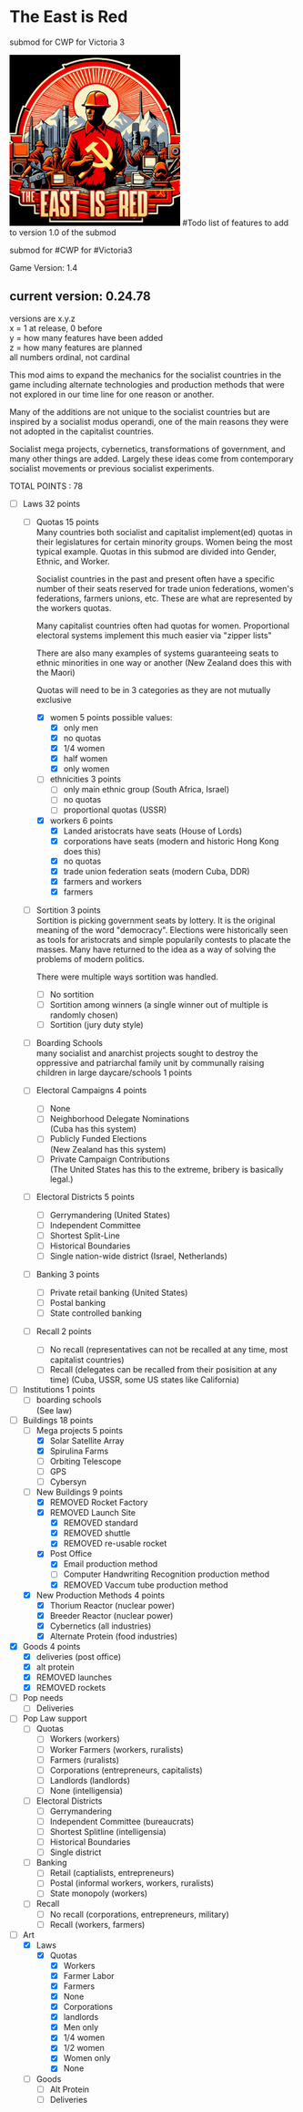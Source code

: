 # The East is Red  
submod for CWP for Victoria 3  

<img src="logo.png" alt="drawing" width="300"/>  
#Todo list of features to add to version 1.0 of the submod

submod for #CWP for #Victoria3  

Game Version: 1.4  
## current version: 0.24.78  
versions are x.y.z  
x = 1 at release, 0 before  
y = how many features have been added  
z = how many features are planned  
all numbers ordinal, not cardinal  

This mod aims to expand the mechanics for the socialist countries in the game including alternate technologies and production methods that were not explored in our time line for one reason or another.

Many of the additions are not unique to the socialist countries but are inspired by a socialist modus operandi, one of the main reasons they were not adopted in the capitalist countries.

Socialist mega projects, cybernetics, transformations of government, and many other things are added. Largely these ideas come from contemporary socialist movements or previous socialist experiments.

TOTAL POINTS : 78

- [ ] Laws  32 points
	- [ ] Quotas  15 points  
		Many countries both socialist and capitalist implement(ed) quotas in their legislatures for certain minority groups. Women being the most typical example. Quotas in this submod are divided into Gender, Ethnic, and Worker.

		Socialist countries in the past and present often have a specific number of their seats reserved for trade union federations, women's federations, farmers unions, etc. These are what are represented by the workers quotas.

		Many capitalist countries often had quotas for women. Proportional electoral systems implement this much easier via "zipper lists"

		There are also many examples of systems guaranteeing seats to ethnic minorities in one way or another (New Zealand does this with the Maori)

		Quotas will need to be in 3 categories as they are not mutually exclusive
		- [x] women  5 points
			possible values:
			- [x] only men
			- [x] no quotas
			- [x] 1/4 women
			- [x] half women
			- [x] only women
		- [ ] ethnicities  3 points
			- [ ] only main ethnic group (South  Africa, Israel)
			- [ ] no quotas
			- [ ] proportional quotas (USSR)
		- [x] workers  6 points
			- [x] Landed aristocrats have seats (House of Lords)
			- [x] corporations have seats (modern and historic Hong Kong does this)
			- [x] no quotas
			- [x] trade union federation seats (modern Cuba, DDR)
			- [x] farmers and workers
			- [x] farmers

	- [ ] Sortition  3 points  
		Sortition is picking government seats by lottery. It is the original meaning of the word "democracy". Elections were historically seen as tools for aristocrats and simple popularily contests to placate the masses. Many have returned to the idea as a way of solving the problems of modern politics.

		There were multiple ways sortition was handled.
		- [ ] No sortition
		- [ ] Sortition among winners (a single winner out of multiple is randomly chosen)
		- [ ] Sortition (jury duty style)

	- [ ] Boarding Schools  
		many socialist and anarchist projects sought to destroy the oppressive and patriarchal family unit by communally raising children in large daycare/schools  1 points

	- [ ] Electoral Campaigns  4 points  
		- [ ] None
		- [ ] Neighborhood Delegate Nominations  
			(Cuba has this system)
		- [ ] Publicly Funded Elections  
			(New Zealand has this system)
		- [ ] Private Campaign Contributions  
			(The United States has this to the extreme, bribery is basically legal.)

	- [ ] Electoral Districts  5 points  
		- [ ] Gerrymandering (United States)
		- [ ] Independent Committee
		- [ ] Shortest Split-Line
		- [ ] Historical Boundaries
		- [ ] Single nation-wide district (Israel, Netherlands)

	- [ ] Banking  3 points  
		- [ ] Private retail banking (United States)
		- [ ] Postal banking
		- [ ] State controlled banking

	- [ ] Recall  2 points  
		- [ ] No recall (representatives can not be recalled at any time, most capitalist countries)  
		- [ ] Recall (delegates can be recalled from their posisition at any time) (Cuba, USSR, some US states like California) 	

- [ ] Institutions  1 points  
	- [ ] boarding schools  
		(See law)

- [ ] Buildings  18 points  
	- [ ] Mega projects  5 points  
		- [x] Solar Satellite Array
		- [x] Spirulina Farms
		- [ ] Orbiting Telescope
		- [ ] GPS
		- [ ] Cybersyn
	- [ ] New Buildings  9 points
		- [x] REMOVED Rocket Factory
		- [x] REMOVED Launch Site
			- [x] REMOVED standard
			- [x] REMOVED shuttle
			- [x] REMOVED re-usable rocket
		- [x] Post Office
			- [x] Email production method
			- [ ] Computer Handwriting Recognition production method
			- [x] REMOVED Vaccum tube production method
	- [x] New Production Methods  4 points
		- [x] Thorium Reactor (nuclear power)
		- [x] Breeder Reactor (nuclear power)
		- [x] Cybernetics (all industries)
		- [x] Alternate Protein (food industries)

- [x] Goods  4 points
	- [x] deliveries (post office)
	- [x] alt protein
	- [x] REMOVED launches
	- [x] REMOVED rockets

- [ ] Pop needs
	- [ ] Deliveries

- [ ] Pop Law support
	- [ ] Quotas
		- [ ] Workers (workers)
		- [ ] Worker Farmers (workers, ruralists)
		- [ ] Farmers (ruralists)
		- [ ] Corporations (entrepreneurs, capitalists)
		- [ ] Landlords (landlords)
		- [ ] None (intelligensia)
	- [ ] Electoral Districts
		- [ ] Gerrymandering
		- [ ] Independent Committee (bureaucrats)
		- [ ] Shortest Splitline (intelligensia)
		- [ ] Historical Boundaries
		- [ ] Single district
	- [ ] Banking
		- [ ] Retail (captialists, entrepreneurs)
		- [ ] Postal (informal workers, workers, ruralists)
		- [ ] State monopoly (workers)
	- [ ] Recall
		- [ ] No recall (corporations, entrepreneurs, military)
		- [ ] Recall (workers, farmers)

- [ ] Art
	- [X] Laws
		- [X] Quotas
			- [X] Workers
			- [X] Farmer Labor
			- [X] Farmers
			- [X] None
			- [X] Corporations
			- [X] landlords
			- [X] Men only
			- [X] 1/4 women
			- [X] 1/2 women
			- [X] Women only
			- [X] None
	- [ ] Goods
		- [ ] Alt Protein
		- [ ] Deliveries
